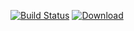 [![Build Status](https://travis-ci.org/OlegWorld/ip_filter.svg?branch=master)](https://travis-ci.org/OlegWorld/ip_filter)
 [ ![Download](https://api.bintray.com/packages/olegworld/Otus_Homework/ip_filter/images/download.svg) ](https://bintray.com/olegworld/Otus_Homework/ip_filter/_latestVersion)

